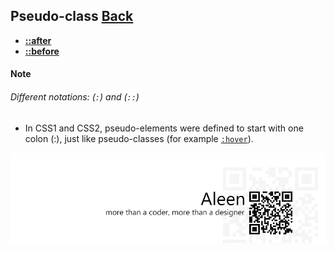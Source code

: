 ## Pseudo-class [**Back**](./../codrops.md)

- [**::after**](./after/after.md)
- [**::before**](./before/before.md)

#### Note

###### Different notations: (`:`) and (`::`)

- In CSS1 and CSS2, pseudo-elements were defined to start with one colon (:), just like pseudo-classes (for example [`:hover`]()).

<a href="http://aleen42.github.io/" target="_blank" ><img src="./../../pic/tail.gif"></a>